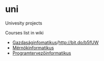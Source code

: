 # uni
Univesity projects

Courses list in wiki
    <ul>
        <li>
            <a href="http://bit.do/b5fUu">Gazdaságinfomatikus</a>/<a href=
            "http://bit.do/b5fUW">http://bit.do/b5fUW</a>
        </li>
        <li>
            <a href="http://bit.do/b5fUu">Mérnökinformatikus</a>
        </li>
        <li>
            <a href="http://bit.do/b5fUC">Programtervezőinformatikus</a>
        </li>
    </ul>

